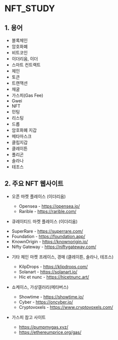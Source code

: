 NFT_STUDY
===


## 1. 용어

- 블록체인
- 암호화폐
- 비트코인
- 이더리움, 이더
- 스마트 컨트랙트
- 체인
- 토큰
- 트랜잭션
- 채굴
- 가스피(Gas Fee)
- Gwei
- NFT
- 민팅
- 리스팅
- 드롭
- 암호화폐 지갑
- 메타마스크
- 클립지갑
- 클레이튼
- 폴리곤
- 솔라나
- 테조스
  
## 2. 주요 NFT 웹사이트

* 오픈 마켓 플레이스 (이더리움)
  - Opensea - https://opensea.io/
  - Rarible - https://rarible.com/

* 큐레이티드 마켓 플레이스 (이더리움)
- SuperRare - https://superrare.com/
- Foundation - https://foundation.app/
- KnownOrigin -  https://knownorigin.io/
- Nifty Gateway - https://niftygateway.com/

* 기타 체인 마켓 프레이스, 경매 (클레이튼, 솔라나, 테조스)
  - KilpDrops - https://klipdrops.com/
  - Solanart - https://solanart.io/
  - Hic et nunc - https://hicetnunc.art/

* 쇼케이스, 가상갤러리(메타버스)
  - Showtime - https://showtime.io/
  - Cyber - https://oncyber.io/
  - Cryptovoxels - https://www.cryptovoxels.com/

* 가스피 참고 사이트
  - https://pumpmygas.xyz/
  - https://ethereumprice.org/gas/